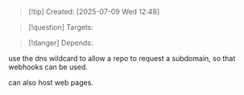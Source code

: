 
>[!tip] Created: [2025-07-09 Wed 12:48]

>[!question] Targets: 

>[!danger] Depends: 

use the dns wildcard to allow a repo to request a subdomain, so that webhooks can be used.

can also host web pages.

